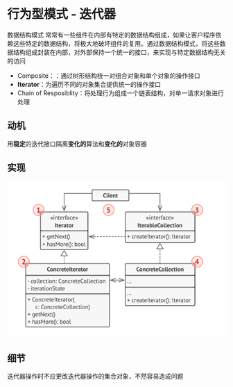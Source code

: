 # 行为型模式 - 迭代器
数据结构模式
常常有一些组件在内部有特定的数据结构组成，如果让客户程序依赖这些特定的数据结构，将极大地破坏组件的复用。通过数据结构模式，将这些数据结构组成封装在内部，对外部保持一个统一的接口，来实现与特定数据结构无关的访问
- Composite：：通过树形结构统一对组合对象和单个对象的操作接口
- **Iterator**：为遍历不同的对象集合提供统一的操作接口
- Chain of Resposiblity：将处理行为组成一个链表结构，对单一请求对象进行处理
## 动机
用**稳定**的迭代接口隔离**变化的**算法和**变化的**对象容器
## 实现
![UML](pics/33_Iterator_UML.png)
## 细节
迭代器操作时不应更改迭代器操作的集合对象，不然容易造成问题